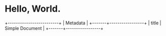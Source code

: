 # Hello, World.

+-------------------------+
| Metadata                |
+-------+-----------------+
| title | Simple Document |
+-------+-----------------+
